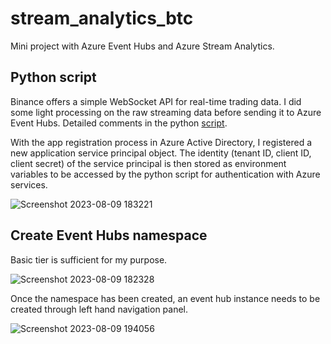 # stream_analytics_btc
Mini project with Azure Event Hubs and Azure Stream Analytics.

## Python script
Binance offers a simple WebSocket API for real-time trading data. I did some light processing on the raw streaming data before sending it to Azure Event Hubs. Detailed comments in the python [script](https://github.com/tanchu-git/stream_analytics_btc/blob/main/btc_stream.py).

With the app registration process in Azure Active Directory, I registered a new application service principal object. The identity (tenant ID, client ID, client secret) of the service principal is then stored as environment variables to be accessed by the python script for authentication with Azure services.

![Screenshot 2023-08-09 183221](https://github.com/tanchu-git/stream_analytics_btc/assets/139019601/3ca9b4b1-74cb-4c58-b519-deb3177603a9)

## Create Event Hubs namespace
Basic tier is sufficient for my purpose.

![Screenshot 2023-08-09 182328](https://github.com/tanchu-git/stream_analytics_btc/assets/139019601/8c4fa629-0498-43e3-9097-2049e2d7286b)

Once the namespace has been created, an event hub instance needs to be created through left hand navigation panel.

![Screenshot 2023-08-09 194056](https://github.com/tanchu-git/stream_analytics_btc/assets/139019601/1c953cdc-b6fa-4b21-b85a-99e37e63be3c)





